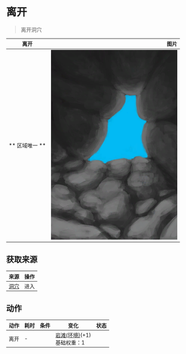 # 离开  
> 离开洞穴  
  
  离开  |   图片   
 ----  |  ----:   
 ** 区域唯一 **  |  ![](Sprite/CaveExit.png)   
  
## 获取来源  
来源  |  操作  
----  |  ----  
[洞穴](CaveSeaEntrance.md)  |  进入  
## 动作  
动作  |  耗时  |  条件  |  变化  |  状态  
----  |  ----  |  ----  |  ----  |  ----  
离开<br>  |  -  |    |  [岩滩(环境)](Env_Rocks.md)(+1)<br>基础权重：1<br>  |    
